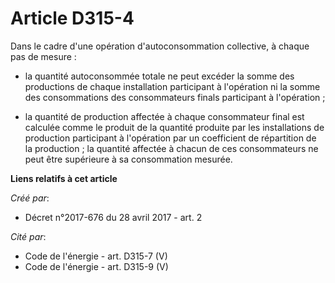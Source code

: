 # Article D315-4

Dans le cadre d'une opération d'autoconsommation collective, à chaque pas de mesure :

- la quantité autoconsommée totale ne peut excéder la somme des productions de chaque installation participant à l'opération
ni la somme des consommations des consommateurs finals participant à l'opération ;

- la quantité de production affectée à chaque consommateur final est calculée comme le produit de la quantité produite par
les installations de production participant à l'opération par un coefficient de répartition de la production ; la quantité
affectée à chacun de ces consommateurs ne peut être supérieure à sa consommation mesurée.

**Liens relatifs à cet article**

_Créé par_:

  - Décret n°2017-676 du 28 avril 2017 - art. 2

_Cité par_:

  - Code de l'énergie - art. D315-7 (V)
  - Code de l'énergie - art. D315-9 (V)
